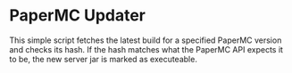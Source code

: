 # PaperMC Updater

This simple script fetches the latest build for a specified PaperMC version and checks its hash. If the hash matches what the PaperMC API expects it to be, the new server jar is marked as executeable.
